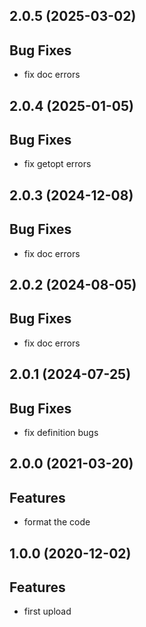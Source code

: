 ## 2.0.5 (2025-03-02)

## Bug Fixes

- fix doc errors

## 2.0.4 (2025-01-05)

## Bug Fixes

- fix getopt errors

## 2.0.3 (2024-12-08)

## Bug Fixes

- fix doc errors

## 2.0.2 (2024-08-05)

## Bug Fixes

- fix doc errors

## 2.0.1 (2024-07-25)

## Bug Fixes

- fix definition bugs

## 2.0.0 (2021-03-20)

## Features

- format the code

## 1.0.0 (2020-12-02)

## Features

- first upload